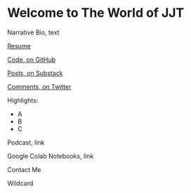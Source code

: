 # Welcome to The World of JJT

Narrative Bio, text

[Resume](resume.md)

[Code, on GitHub](https://github.com/johntomczak)

[Posts, on Substack](https://jjtposts.substack.com/people/1046252-john)

[Comments, on Twitter](https://twitter.com/JJT1996)

Highlights:

* A
* B
* C

Podcast, link

Google Colab Notebooks, link

Contact Me

Wildcard
